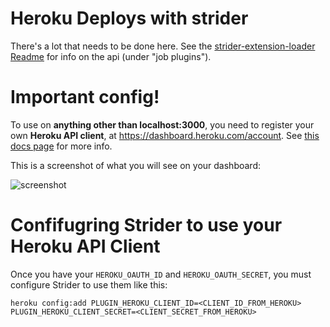 # Heroku Deploys with strider

There's a lot that needs to be done here. See the [strider-extension-loader
Readme](https://github.com/Strider-CD/strider-extension-loader/tree/1_4_refactor)
for info on the api (under "job plugins").


# Important config!

To use on **anything other than localhost:3000**, you need to register your own **Heroku API client**, at https://dashboard.heroku.com/account. See [this docs page](https://devcenter.heroku.com/articles/oauth) for more info.

This is a screenshot of what you will see on your dashboard:

![screenshot](docs/heroku_api_key.png)

# Confifugring Strider to use your Heroku API Client
Once you have your `HEROKU_OAUTH_ID` and `HEROKU_OAUTH_SECRET`, you must configure Strider to use them like this:

`heroku config:add PLUGIN_HEROKU_CLIENT_ID=<CLIENT_ID_FROM_HEROKU> PLUGIN_HEROKU_CLIENT_SECRET=<CLIENT_SECRET_FROM_HEROKU>`
